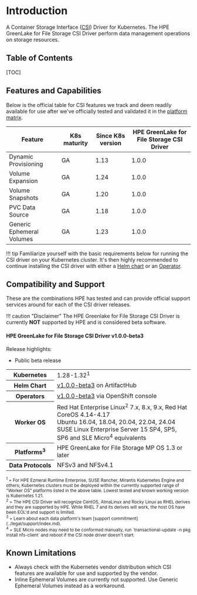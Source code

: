 # Introduction

A Container Storage Interface ([CSI](https://github.com/container-storage-interface/spec)) Driver for Kubernetes. The HPE GreenLake for File Storage CSI Driver perform data management operations on storage resources.

## Table of Contents 

[TOC]

## Features and Capabilities

Below is the official table for CSI features we track and deem readily available for use after we've officially tested and validated it in the [platform matrix](#compatibility_and_support).

| Feature                   | K8s maturity      | Since K8s version | HPE GreenLake for File Storage CSI Driver |
|---------------------------|-------------------|-------------------|-------------------------------------------|
| Dynamic Provisioning      | GA                | 1.13              | 1.0.0                                     |
| Volume Expansion          | GA                | 1.24              | 1.0.0                                     |
| Volume Snapshots          | GA                | 1.20              | 1.0.0                                     |
| PVC Data Source           | GA                | 1.18              | 1.0.0                                     |
| Generic Ephemeral Volumes | GA                | 1.23              | 1.0.0                                     |

!!! tip
    Familiarize yourself with the basic requirements below for running the CSI driver on your Kubernetes cluster. It's then highly recommended to continue installing the CSI driver with either a [Helm chart](deployment.md#helm) or an [Operator](deployment.md#operator).

## Compatibility and Support

These are the combinations HPE has tested and can provide official support services around for each of the CSI driver releases.

!!! caution "Disclaimer"
    The HPE Greenlake for File Storage CSI Driver is currently **NOT** supported by HPE and is considered beta software.

<a name="latest_release"></a>
#### HPE GreenLake for File Storage CSI Driver v1.0.0-beta3

Release highlights:

* Public beta release

<table>
  <tr>
    <th>Kubernetes</th>
    <td>1.28-1.32<sup>1</sup></td>
  </tr>
  <tr>
    <th>Helm Chart</th>
    <td><a href="https://artifacthub.io/packages/helm/hpe-storage/hpe-greenlake-file-csi-driver/1.0.0-beta3">v1.0.0-beta3</a> on ArtifactHub</td>
  </tr>
  <tr>
    <th>Operators</th>
    <td>
     <a href="https://catalog.redhat.com/software/container-stacks/detail/670e9898a6db4f1b3b89ff59">v1.0.0-beta3</a> via OpenShift console
    </td>
  </tr>
  <tr>
    <th>Worker&nbsp;OS</th>
    <td>
      Red Hat Enterprise Linux<sup>2</sup> 7.x, 8.x, 9.x, Red Hat CoreOS 4.14-4.17<br />
      Ubuntu 16.04, 18.04, 20.04, 22.04, 24.04<br />
      SUSE Linux Enterprise Server 15 SP4, SP5, SP6 and SLE Micro<sup>4</sup> equivalents
  </tr>
  <tr>
    <th>Platforms<sup>3</sup></th>
    <td>
      HPE GreenLake for File Storage MP OS 1.3 or later
    </td>
  </tr>
  <tr>
    <th>Data&nbsp;Protocols</th>
    <td>NFSv3 and NFSv4.1</td>
  </tr>
  <!--tr>
   <th>Blogs</th>
   <td>
    <a href="https://community.hpe.com/t5/around-the-storage-block/hpe-csi-driver-for-kubernetes-2-5-0-improved-stateful-workload/ba-p/7220864">HPE CSI Driver for Kubernetes 2.5.0: Improved stateful workload resilience and robustness</a>
   </td>
 </tr-->
</table>

<small>
 <sup>1</sup> = For HPE Ezmeral Runtime Enterprise, SUSE Rancher, Mirantis Kubernetes Engine and others; Kubernetes clusters must be deployed within the currently supported range of "Worker OS" platforms listed in the above table. Lowest tested and known working version is Kubernetes 1.21.<br />
 <sup>2</sup> = The HPE CSI Driver will recognize CentOS, AlmaLinux and Rocky Linux as RHEL derives and they are supported by HPE. While RHEL 7 and its derives will work, the host OS have been EOL'd and support is limited.<br/>
 <sup>3</sup> = Learn about each data platform's team [support commitment](../legal/support/index.md).<br/>
 <sup>4</sup> = SLE Micro nodes may need to be conformed manually, run `transactional-update -n pkg install nfs-client` and reboot if the CSI node driver doesn't start.<br/>
</small>

<!--

#### Release Archive

HPE currently supports up to three minor releases of the HPE CSI Driver for Kubernetes.

* [Unsupported releases](archive.md)

-->

## Known Limitations

* Always check with the Kubernetes vendor distribution which CSI features are available for use and supported by the vendor.
* Inline Ephemeral Volumes are currently not supported. Use Generic Ephemeral Volumes instead as a workaround.
